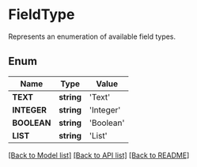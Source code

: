 # FieldType
Represents an enumeration of available field types.

## Enum
Name | Type | Value
------------ | ------------- | -------------
**TEXT** | **string** | 'Text'
**INTEGER** | **string** | 'Integer'
**BOOLEAN** | **string** | 'Boolean'
**LIST** | **string** | 'List'


[[Back to Model list]](../README.md#documentation-for-models) [[Back to API list]](../README.md#documentation-for-api-endpoints) [[Back to README]](../README.md)


